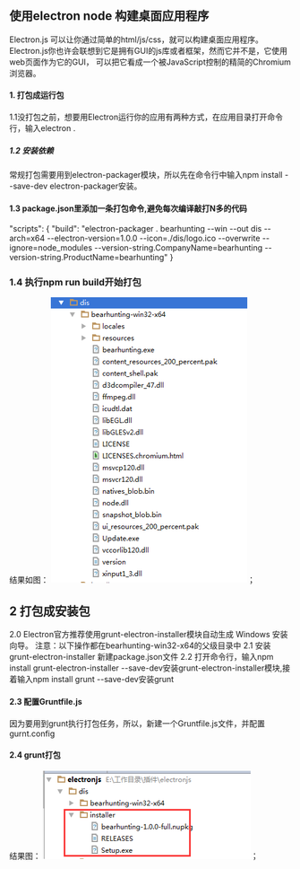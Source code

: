 ## 使用electron node 构建桌面应用程序

 Electron.js 可以让你通过简单的html/js/css，就可以构建桌面应用程序。
 Electron.js你也许会联想到它是拥有GUI的js库或者框架，然而它并不是，它使用web页面作为它的GUI，
 可以把它看成一个被JavaScript控制的精简的Chromium浏览器。

#### 1. 打包成运行包
1.1没打包之前，想要用Electron运行你的应用有两种方式，在应用目录打开命令行，输入electron .
##### 1.2 安装依赖
常规打包需要用到electron-packager模块，所以先在命令行中输入npm install --save-dev electron-packager安装。

#### 1.3  package.json里添加一条打包命令,避免每次编译敲打N多的代码
"scripts": {
  "build": "electron-packager . bearhunting --win --out dis --arch=x64 --electron-version=1.0.0 --icon=./dis/logo.ico  --overwrite --ignore=node_modules --version-string.CompanyName=bearhunting --version-string.ProductName=bearhunting"
}
### 1.4 执行npm run build开始打包
结果如图：
![github](https://github.com/antbrothers/electronjs/blob/master/img/by.png)；

## 2 打包成安装包
2.0 Electron官方推荐使用grunt-electron-installer模块自动生成 Windows 安装向导。
注意：以下操作都在bearhunting-win32-x64的父级目录中
2.1 安装grunt-electron-installer
新建package.json文件
2.2 打开命令行，输入npm install grunt-electron-installer --save-dev安装grunt-electron-installer模块,接着输入npm install grunt --save-dev安装grunt
#### 2.3 配置Gruntfile.js
因为要用到grunt执行打包任务，所以，新建一个Gruntfile.js文件，并配置gurnt.config
#### 2.4 grunt打包
结果图：
![github](https://github.com/antbrothers/electronjs/blob/master/img/rs.png)；




